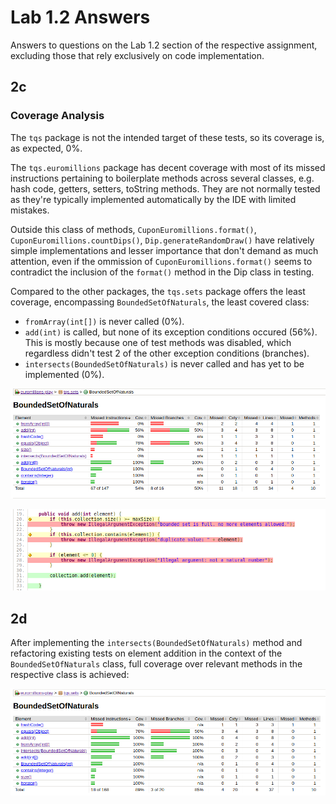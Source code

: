# Lab 1.2 Answers

Answers to questions on the Lab 1.2 section of the respective assignment, excluding those that rely exclusively on code implementation.

## 2c

### Coverage Analysis

The ```tqs``` package is not the intended target of these tests, so its coverage is, as expected, 0%.

The ```tqs.euromillions``` package has decent coverage with most of its missed instructions pertaining to boilerplate methods across several classes, e.g. hash code, getters, setters, toString methods. They are not normally tested as they're typically implemented automatically by the IDE with limited mistakes. 

Outside this class of methods, ```CuponEuromillions.format()```, ```CuponEuromillions.countDips()```, ```Dip.generateRandomDraw()``` have relatively simple implementations and lesser importance that don't demand as much attention, even if the ommission of ```CuponEuromillions.format()``` seems to contradict the inclusion of the ```format()``` method in the Dip class in testing.


Compared to the other packages, the ```tqs.sets``` package offers the least coverage, encompassing ```BoundedSetOfNaturals```, the least covered class:

- ```fromArray(int[])``` is never called (0%).
- ```add(int)``` is called, but none of its exception conditions occured (56%). This is mostly because one of test methods was disabled, which regardless didn't test 2 of the other exception conditions (branches).
- ```intersects(BoundedSetOfNaturals)``` is never called and has yet to be implemented (0%).

![Coverage results for BoundedSetOfNaturals](coverage_set.png "Coverage results for BoundedSetOfNaturals")

![Some missed decision branches](missed_branches.png "Some missed decision branches")

## 2d

After implementing the ```intersects(BoundedSetOfNaturals)``` method and refactoring existing tests on element addition in the context of the ```BoundedSetOfNaturals``` class, full coverage over relevant methods in the respective class is achieved:

![Coverage results after refactoring unit tests and implementing the intersects method](post_refactor.png)



